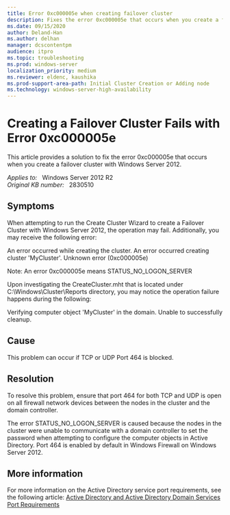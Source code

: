 ```yaml
---
title: Error 0xc000005e when creating failover cluster 
description: Fixes the error 0xc000005e that occurs when you create a failover cluster with Windows Server 2012.
ms.date: 09/15/2020
author: Deland-Han
ms.author: delhan
manager: dcscontentpm
audience: itpro
ms.topic: troubleshooting
ms.prod: windows-server
localization_priority: medium
ms.reviewer: eldenc, kaushika
ms.prod-support-area-path: Initial Cluster Creation or Adding node
ms.technology: windows-server-high-availability
---
```

# Creating a Failover Cluster Fails with Error 0xc000005e

This article provides a solution to fix the error 0xc000005e that occurs when you create a failover cluster with Windows Server 2012.

_Applies to:_ &nbsp; Windows Server 2012 R2  
_Original KB number:_ &nbsp; 2830510

## Symptoms

When attempting to run the Create Cluster Wizard to create a Failover Cluster with Windows Server 2012, the operation may fail. Additionally, you may receive the following error:

An error occurred while creating the cluster.
An error occurred creating cluster 'MyCluster'.
Unknown error (0xc000005e)

Note: An error 0xc000005e means STATUS_NO_LOGON_SERVER

Upon investigating the CreateCluster.mht that is located under C:\Windows\Cluster\Reports directory, you may notice the operation failure happens during the following:

Verifying computer object 'MyCluster' in the domain.
Unable to successfully cleanup.

## Cause

This problem can occur if TCP or UDP Port 464 is blocked.

## Resolution

To resolve this problem, ensure that port 464 for both TCP and UDP is open on all firewall network devices between the nodes in the cluster and the domain controller.

The error STATUS_NO_LOGON_SERVER is caused because the nodes in the cluster were unable to communicate with a domain controller to set the password when attempting to configure the computer objects in Active Directory. Port 464 is enabled by default in Windows Firewall on Windows Server 2012. 

## More information

For more information on the Active Directory service port requirements, see the following article:
 [Active Directory and Active Directory Domain Services Port Requirements](/previous-versions/windows/it-pro/windows-server-2008-R2-and-2008/dd772723(v=ws.10))
